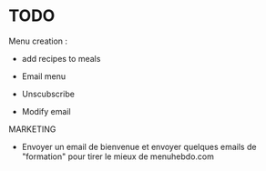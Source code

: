 # TODO

Menu creation :
- add recipes to meals


- Email menu
- Unscubscribe
- Modify email


MARKETING
- Envoyer un email de bienvenue et envoyer quelques emails de "formation" pour tirer le mieux de menuhebdo.com
